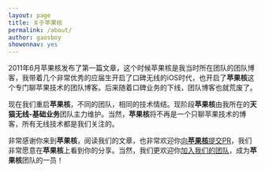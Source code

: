 ```yaml
---
layout: page
title: 关于苹果核
permalink: /about/
author: gaosboy
showonnav: yes
---
```


2011年6月苹果核发布了第一篇文章，这个时候苹果核是我当时所在团队的团队博客，我带着几个非常优秀的应届生开启了口碑无线的iOS时代，也开启了**苹果核**这个专门聊苹果技术的团队博客。后来随着口碑业务的下线，团队博客也就荒废了。

现在我们重启**苹果核**，不同的团队，相同的技术情结。现阶段**苹果核**由我所在的**天猫无线-基础业务**团队主力维护。当然，**苹果核**将不再是一个只聊苹果技术的博客，所有无线技术都是我们关注的。

非常感谢你来到**苹果核**，阅读我们的文章，也非常欢迎你[向**苹果核**提交PR](https://github.com/pingguohe/pingguohe.github.io)，我们非常愿意在**苹果核**上看到你的分享。当然，我们更欢迎你[加入我们的团队](mailto:boling@tmall.com)，成为**苹果核**团队的一员！
